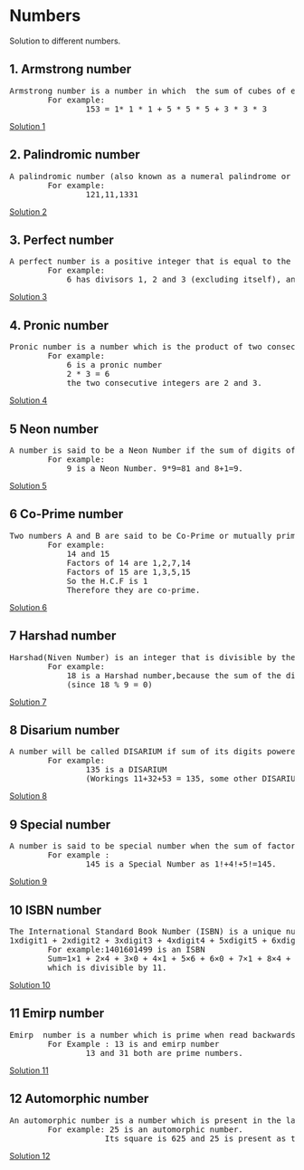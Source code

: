 # Numbers
Solution to different numbers.


## 1. Armstrong number

<pre>
Armstrong number is a number in which  the sum of cubes of each digits is equal to the number itself. 
		For example:
				153 = 1* 1 * 1 + 5 * 5 * 5 + 3 * 3 * 3  
</pre>
[Solution 1](https://github.com/rahulascii/numbers/blob/master/armstrong.java)



## 2. Palindromic number

<pre>
A palindromic number (also known as a numeral palindrome or a numeric palindrome) is a number that remains the same when its digits are reversed.
		For example:
				121,11,1331
</pre>
[Solution 2](https://github.com/rahulascii/numbers/blob/master/palindrome.java)



## 3. Perfect number

<pre>
A perfect number is a positive integer that is equal to the sum of its positive divisors, excluding the number itself. 
		For example: 
			6 has divisors 1, 2 and 3 (excluding itself), and 1 + 2 + 3 = 6, so 6 is a perfect number.
</pre>
[Solution 3](https://github.com/rahulascii/numbers/blob/master/perfect.java)


## 4. Pronic number

<pre>
Pronic number is a number which is the product of two consecutive integers, that is, a number n is a product of x and (x+1).
		For example:
			6 is a pronic number
			2 * 3 = 6 
			the two consecutive integers are 2 and 3.
</pre>
[Solution 4](https://github.com/rahulascii/numbers/blob/master/pronic.java)


## 5 Neon number

<pre>
A number is said to be a Neon Number if the sum of digits of the square of the number is equal to the number itself.
		For example:
			9 is a Neon Number. 9*9=81 and 8+1=9.
</pre>
[Solution 5](https://github.com/rahulascii/numbers/blob/master/neon.java)


## 6 Co-Prime number

<pre>
Two numbers A and B are said to be Co-Prime or mutually prime if the Greatest Common Divisor of them is 1.
		For example:
			14 and 15
			Factors of 14 are 1,2,7,14
			Factors of 15 are 1,3,5,15
			So the H.C.F is 1
			Therefore they are co-prime.
</pre>
[Solution 6](https://github.com/rahulascii/numbers/blob/master/co_prime.java)


## 7 Harshad number

<pre>
Harshad(Niven Number) is an integer that is divisible by the sum of its digits.
		For example:
			18 is a Harshad number,because the sum of the digits 1 and 8 is 9 (1 + 8 = 9), and 18 is divisible by 9 
			(since 18 % 9 = 0)
</pre>
[Solution 7](https://github.com/rahulascii/numbers/blob/master/harshad.java)
		
		
## 8 Disarium number

<pre>
A number will be called DISARIUM if sum of its digits powered with their respective position is equal to the original number.
		For example:
				135 is a DISARIUM
				(Workings 11+32+53 = 135, some other DISARIUM are 89, 175, 518 etc)
</pre>
[Solution 8](https://github.com/rahulascii/numbers/blob/master/disarium.java)


## 9 Special number

<pre>
A number is said to be special number when the sum of factorial of its digits is equal to the number itself.
		For example : 
				145 is a Special Number as 1!+4!+5!=145. 
</pre>
[Solution 9](https://github.com/rahulascii/numbers/blob/master/special.java)


## 10 ISBN number

<pre>
The International Standard Book Number (ISBN) is a unique numeric book identifier which is printed on every book. The ISBN is based upon a 10-digit code. The ISBN is legal if:
1xdigit1 + 2xdigit2 + 3xdigit3 + 4xdigit4 + 5xdigit5 + 6xdigit6 + 7xdigit7 + 8xdigit8 + 9xdigit9 + 10xdigit10 is divisible by 11.
		For example:1401601499 is an ISBN 
		Sum=1×1 + 2×4 + 3×0 + 4×1 + 5×6 + 6×0 + 7×1 + 8×4 + 9×9 + 10×9 = 253
		which is divisible by 11.
</pre>
[Solution 10](https://github.com/rahulascii/numbers/blob/master/isbn.java)


## 11 Emirp  number

<pre>
Emirp  number is a number which is prime when read backwards and frontwards.
		For Example : 13 is and emirp number
				13 and 31 both are prime numbers.
</pre>
[Solution 11](https://github.com/rahulascii/numbers/blob/master/emirp.java)


## 12 Automorphic number

<pre>
An automorphic number is a number which is present in the last digit(s) of its square.
		For example: 25 is an automorphic number.
		        	Its square is 625 and 25 is present as the last digits.
</pre>
[Solution 12](https://github.com/rahulascii/numbers/blob/master/automorphic.java)

		











 
